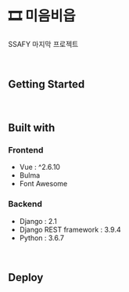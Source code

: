 # 🎞 미음비읍

SSAFY 마지막 프로젝트

&nbsp;
## Getting Started

&nbsp;
## Built with
### Frontend
- Vue : ^2.6.10
- Bulma
- Font Awesome

### Backend
- Django : 2.1
- Django REST framework : 3.9.4
- Python : 3.6.7

&nbsp;
## Deploy
